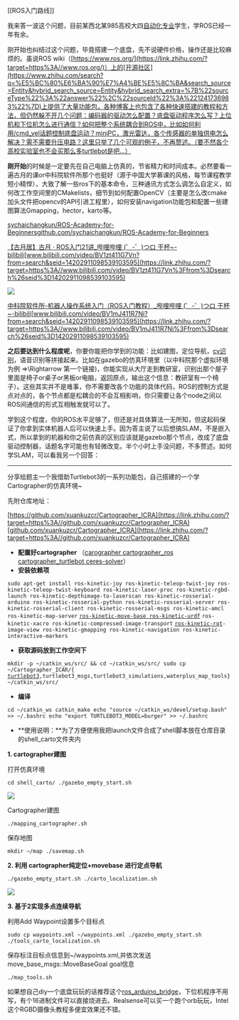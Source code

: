 [[ROS入门路线]]

我来答一波这个问题，目前某西北某985高校大四[自动化专业](https://www.zhihu.com/search?q=%E8%87%AA%E5%8A%A8%E5%8C%96%E4%B8%93%E4%B8%9A&search_source=Entity&hybrid_search_source=Entity&hybrid_search_extra=%7B%22sourceType%22%3A%22answer%22%2C%22sourceId%22%3A%221241736983%22%7D)学生，学ROS已经一年有余。

刚开始也纠结过这个问题，毕竟搭建一个底盘，先不说硬件价格，操作还是比较麻烦的。虽说ROS wiki（[https://www.ros.org/](https://link.zhihu.com/?target=https%3A//www.ros.org/)）上的[开源社区](https://www.zhihu.com/search?q=%E5%BC%80%E6%BA%90%E7%A4%BE%E5%8C%BA&search_source=Entity&hybrid_search_source=Entity&hybrid_search_extra=%7B%22sourceType%22%3A%22answer%22%2C%22sourceId%22%3A%221241736983%22%7D)上提供了大量功能包，各种博客上也包含了各种快速搭建的教程和方法，但仍然躲不开几个问题：编码器的驱动怎么配置？底盘驱动程序怎么写？上位机和下位机怎么进行通信？如何把整个系统耦合到ROS中，比如如何利用/cmd_vel话题控制底盘运动？miniPC，激光雷达，各个传感器的单独供电怎么解决？需不需要升压电路？这里只举了几个可观的例子，不再赘述。（要不然各个高校实验室也不会买那么多turtlebot是吧...）

**刚开始**的时候是一定要先在自己电脑上仿真的，节省精力和时间成本。必然要看一遍古月的课or中科院软件所那个也挺好（源于中国大学慕课的风格，每节课程教学短小精悍），大致了解一些ros下的基本命令，三种通讯方式怎么调怎么自定义，如何改工作空间里的CMakelists，细节到如何配置OpenCV（主要是怎么改cmake加头文件把opencv的API引进工程里），如何安装navigation功能包和配置一些建图算法Gmapping，hector，karto等。

[sychaichangkun/ROS-Academy-for-Beginners](https://link.zhihu.com/?target=https%3A//github.com/sychaichangkun/ROS-Academy-for-Beginners)[github.com/sychaichangkun/ROS-Academy-for-Beginners](https://link.zhihu.com/?target=https%3A//github.com/sychaichangkun/ROS-Academy-for-Beginners)

[【古月居】古月 · ROS入门21讲_哔哩哔哩 (゜-゜)つロ 干杯~-bilibili](https://link.zhihu.com/?target=https%3A//www.bilibili.com/video/BV1zt411G7Vn%3Ffrom%3Dsearch%26seid%3D14202911098539103595)[www.bilibili.com/video/BV1zt411G7Vn?from=search&seid=14202911098539103595](https://link.zhihu.com/?target=https%3A//www.bilibili.com/video/BV1zt411G7Vn%3Ffrom%3Dsearch%26seid%3D14202911098539103595)

[![](https://picx.zhimg.com/v2-4bd15799e9cb50b87436538ab5e25295_180x120.jpg)](https://picx.zhimg.com/v2-4bd15799e9cb50b87436538ab5e25295_180x120.jpg)

[中科院软件所-机器人操作系统入门（ROS入门教程）_哔哩哔哩 (゜-゜)つロ 干杯~-bilibili](https://link.zhihu.com/?target=https%3A//www.bilibili.com/video/BV1mJ411R7Ni%3Ffrom%3Dsearch%26seid%3D14202911098539103595)[www.bilibili.com/video/BV1mJ411R7Ni?from=search&seid=14202911098539103595](https://link.zhihu.com/?target=https%3A//www.bilibili.com/video/BV1mJ411R7Ni%3Ffrom%3Dsearch%26seid%3D14202911098539103595)

**之后要达到什么程度呢**，你要你能把你学到的功能：比如建图，定位导航，[cv识别](https://www.zhihu.com/search?q=cv%E8%AF%86%E5%88%AB&search_source=Entity&hybrid_search_source=Entity&hybrid_search_extra=%7B%22sourceType%22%3A%22answer%22%2C%22sourceId%22%3A%221241736983%22%7D)，语音识别等拼接起来。比如在gazebo的仿真环境里（以中科院那个虚拟环境为例 ⇒\Rightarrow 第一个链接)，你能实现从大厅走到教研室，识别出那个屋子里面是椅子or桌子or黑板or电脑，返回原点，输出这个信息：教研室有一个椅子）。这些其实并不是难事，你不需要改各个功能的具体代码，ROS的控制方式是点对点的，各个节点都是松耦合的不会互相影响，你只需要让各个node之间以ROS间通信的形式互相触发就可以了。

学到这个程度，你的ROS水平足够了，但还是对具体算法一无所知，但这起码保证了你拿到实体机器人后可以快速上手。因为答主说了以后想搞SLAM，不是嵌入式，所以拿到的机器和你之前仿真的区别应该就是gazebo那个节点，改成了底盘驱动控制器，话题名字可能也有轻微改变。半个小时上手没问题，不多赘述。如何学SLAM，可以看我另一个回答：

---

分享给题主一个我借助Turtlebot3的一系列功能包，自己搭建的一个学Cartographer的仿真环境~

先附仓库地址：

[https://github.com/xuankuzcr/Cartographer_ICRA](https://link.zhihu.com/?target=https%3A//github.com/xuankuzcr/Cartographer_ICRA)[github.com/xuankuzcr/Cartographer_ICRA](https://link.zhihu.com/?target=https%3A//github.com/xuankuzcr/Cartographer_ICRA)

- **配置好cartographer** （[carographer cartographer_ros cartographer_turtlebot ceres-solver](https://link.zhihu.com/?target=https%3A//github.com/googlecartographer)）
- **安装依赖项**

`sudo apt-get install ros-kinetic-joy ros-kinetic-teleop-twist-joy ros-kinetic-teleop-twist-keyboard ros-kinetic-laser-proc ros-kinetic-rgbd-launch ros-kinetic-depthimage-to-laserscan ros-kinetic-rosserial-arduino ros-kinetic-rosserial-python ros-kinetic-rosserial-server ros-kinetic-rosserial-client ros-kinetic-rosserial-msgs ros-kinetic-amcl ros-kinetic-map-server` [`ros-kinetic-move-base ros-kinetic-urdf`](https://www.zhihu.com/search?q=ros-kinetic-move-base%20ros-kinetic-urdf&search_source=Entity&hybrid_search_source=Entity&hybrid_search_extra=%7B%22sourceType%22%3A%22answer%22%2C%22sourceId%22%3A%221241736983%22%7D) `ros-kinetic-xacro ros-kinetic-compressed-image-transport` [`ros-kinetic-rqt`](https://www.zhihu.com/search?q=ros-kinetic-rqt&search_source=Entity&hybrid_search_source=Entity&hybrid_search_extra=%7B%22sourceType%22%3A%22answer%22%2C%22sourceId%22%3A%221241736983%22%7D)`-image-view ros-kinetic-gmapping ros-kinetic-navigation ros-kinetic-interactive-markers`

- **获取源码放到工作空间下**

`mkdir -p ~/catkin_ws/src/ && cd ~/catkin_ws/src/ sudo cp ~/Cartographer_ICAR/{` [`turtlebot3`](https://www.zhihu.com/search?q=turtlebot3&search_source=Entity&hybrid_search_source=Entity&hybrid_search_extra=%7B%22sourceType%22%3A%22answer%22%2C%22sourceId%22%3A%221241736983%22%7D)`,turtlebot3_msgs,turtlebot3_simulations,waterplus_map_tools} ~/catkin_ws/src/`

- **编译**

`cd ~/catkin_ws catkin_make echo "source ~/catkin_ws/devel/setup.bash" >> ~/.bashrc echo "export TURTLEBOT3_MODEL=burger" >> ~/.bashrc`

- **使用说明：**为了方便使用我把launch文件合成了shell脚本放在仓库目录的shell_carto文件夹内

**1. cartographer建图**

打开仿真环境

`cd shell_carto/ ./gazebo_empty_start.sh`

[![](https://picx.zhimg.com/80/v2-0e7c046caf02e061c4b11e485d0cf077_720w.webp)](https://picx.zhimg.com/80/v2-0e7c046caf02e061c4b11e485d0cf077_720w.webp)

Cartographer建图

`./mapping_cartographer.sh`

保存地图

`mkdir ~/map ./savemap.sh`

**2. 利用 cartographer纯定位+movebase 进行定点导航**

`./gazebo_empty_start.sh ./carto_localization.sh`

[![](https://pic2.zhimg.com/80/v2-f23ee7e9605e7206986617b6ca3a0f27_720w.webp)](https://pic2.zhimg.com/80/v2-f23ee7e9605e7206986617b6ca3a0f27_720w.webp)

**3. 基于2实现多点连续导航**

利用Add Waypoint设置多个目标点

`sudo cp waypoints.xml ~/waypoints.xml ./gazebo_empty_start.sh ./tools_carto_localization.sh`

保存标注目标点信息到~/waypoints.xml,并依次发送move_base_msgs::MoveBaseGoal goal信息

`./map_tools.sh`

如果想自己diy一个底盘玩玩的话推荐这个[ros_arduino_bridge](https://www.zhihu.com/search?q=ros_arduino_bridge&search_source=Entity&hybrid_search_source=Entity&hybrid_search_extra=%7B%22sourceType%22%3A%22answer%22%2C%22sourceId%22%3A%221241736983%22%7D)，下位机程序不用写，有个16进制文件可以直接烧进去。Realsense可以买一个跑个orb玩玩，Intel这个RGBD摄像头教程多便宜效果还不错。